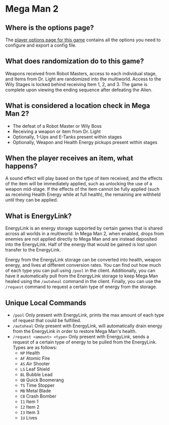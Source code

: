 # Mega Man 2

## Where is the options page?

The [player options page for this game](../player-options) contains all the options you need to configure and export a
config file.

## What does randomization do to this game?

Weapons received from Robot Masters, access to each individual stage, and Items from Dr. Light are randomized
into the multiworld. Access to the Wily Stages is locked behind receiving Item 1, 2, and 3. The game is complete upon 
viewing the ending sequence after defeating the Alien.

## What is considered a location check in Mega Man 2?
- The defeat of a Robot Master or Wily Boss
- Receiving a weapon or item from Dr. Light
- Optionally, 1-Ups and E-Tanks present within stages
- Optionally, Weapon and Health Energy pickups present within stages

## When the player receives an item, what happens?
A sound effect will play based on the type of item received, and the effects of the item will be immediately applied, 
such as unlocking the use of a weapon mid-stage. If the effects of the item cannot be fully applied (such as receiving 
Health Energy while at full health), the remaining are withheld until they can be applied.

## What is EnergyLink?
EnergyLink is an energy storage supported by certain games that is shared across all worlds in a multiworld. In Mega Man
 2, when enabled, drops from enemies are not applied directly to Mega Man and are instead deposited into the EnergyLink.
Half of the energy that would be gained is lost upon transfer to the EnergyLink. 

Energy from the EnergyLink storage can be converted into health, weapon energy, and lives at different conversion rates.
You can find out how much of each type you can pull using `/pool` in the client. Additionally, you can have it 
automatically pull from the EnergyLink storage to keep Mega Man healed using the `/autoheal` command in the client. 
Finally, you can use the `/request` command to request a certain type of energy from the storage.

## Unique Local Commands
- `/pool` Only present with EnergyLink, prints the max amount of each type of request that could be fulfilled.
- `/autoheal` Only present with EnergyLink, will automatically drain energy from the EnergyLink in order to 
restore Mega Man's health.
- `/request <amount> <type>` Only present with EnergyLink, sends a request of a certain type of energy to be pulled from
the EnergyLink. Types are as follows:
  - `HP` Health
  - `AF` Atomic Fire
  - `AS` Air Shooter
  - `LS` Leaf Shield
  - `BL` Bubble Lead
  - `QB` Quick Boomerang
  - `TS` Time Stopper
  - `MB` Metal Blade
  - `CB` Crash Bomber
  - `I1` Item 1
  - `I2` Item 2
  - `I3` Item 3
  - `1U` Lives